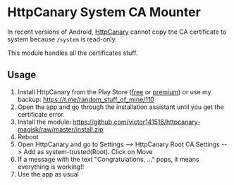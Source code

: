 # HttpCanary System CA Mounter

In recent versions of Android, [HttpCanary](https://play.google.com/store/apps/details?id=com.guoshi.httpcanary&hl=es) cannot copy the CA certificate to system because `/system` is read-only. 

This module handles all the certificates stuff.

## Usage

1. Install HttpCanary from the Play Store ([free](https://play.google.com/store/apps/details?id=com.guoshi.httpcanary) or [premium](https://play.google.com/store/apps/details?id=com.guoshi.httpcanary.premium)) or use my backup: https://t.me/random_stuff_of_mine/110
2. Open the app and go through the installation assistant until you get the certificate error.
3. Install the module: https://github.com/victor141516/httpcanary-magisk/raw/master/install.zip
4. Reboot
5. Open HttpCanary and go to Settings --> HttpCanary Root CA Settings --> Add as system-trusted(Root). Click on Move
6. If a message with the text "Congratulations, ..." pops, it means everything is working!!
7. Use the app as usual
